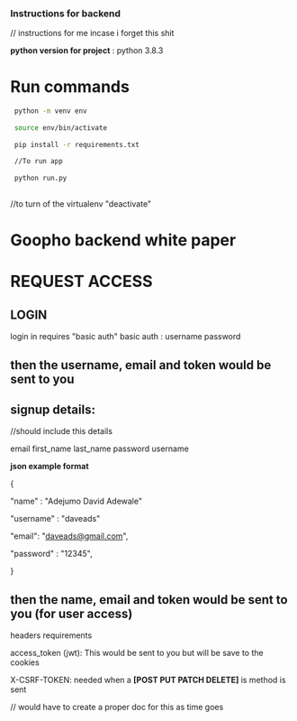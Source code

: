 ### Instructions for backend
// instructions for me incase i forget this shit


**python version for project** : python 3.8.3


# Run commands

```bash
 python -m venv env
 
 source env/bin/activate
 
 pip install -r requirements.txt
 
 //To run app 
 
 python run.py
 
```
//to turn of the virtualenv "deactivate"



# Goopho backend **white paper**


# REQUEST ACCESS

## LOGIN
login in requires "basic auth"
basic auth : username
             password 

then the username, email and token would be sent to you
-----------------------------------








signup details:
-----------------------------------------------

//should include this details

email
first_name
last_name
password
username


**json example format**

{

"name" : "Adejumo David Adewale"

"username" : "daveads"

"email": "daveads@gmail.com",

"password" : "12345",

}

then the name, email and token would be sent to you (for user access)
-----------------------------------------------


headers requirements

access_token (jwt): This would be sent to you but will be save to the cookies

X-CSRF-TOKEN: needed when a **[POST PUT PATCH DELETE]** is method is sent


// would have to create a proper doc for this as time goes
